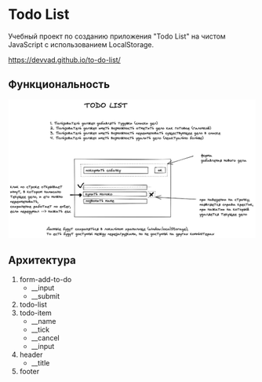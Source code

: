 # Todo List
Учебный проект по созданию приложения "Todo List" на чистом JavaScript с использованием LocalStorage.

https://devvad.github.io/to-do-list/

## Функциональность
![](todo_list_ui.jpg)

## Архитектура
1. form-add-to-do
	- __input
	- __submit
2. todo-list
3. todo-item
	- __name
	- __tick
	- __cancel
	- __input
4. header
	- __title
5. footer

